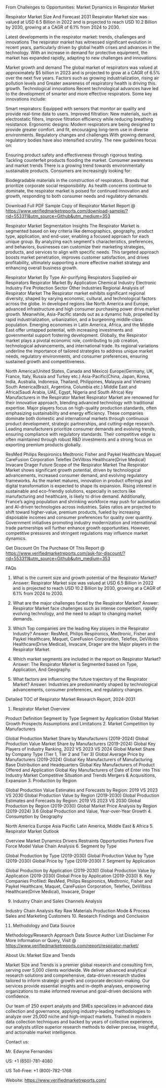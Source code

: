From Challenges to Opportunities: Market Dynamics in Respirator Market


Respirator Market Size And Forecast 2031
Respirator Market size was valued at USD 6.5 Billion in 2022 and is projected to reach USD 10.2 Billion by 2030, growing at a CAGR of 6.1% from 2024 to 2030.

Latest developments in the respirator market: trends, challenges and innovations
The respirator market has witnessed significant evolution in recent years, particularly driven by global health crises and advances in the technology. With an increase in demand for protective equipment, the market has expanded rapidly, adapting to new challenges and innovations.

Market growth and demand
The global market of respirators was valued at approximately $5 billion in 2023 and is projected to grow at a CAGR of 6.5% over the next five years.
Factors such as growing industrialization, rising air pollution levels and Greater awareness of respiratory health is driving this. growth.
Technological innovations
Recent technological advances have led to the development of smarter and more effective respirators. Some key innovations include:

Smart respirators: Equipped with sensors that monitor air quality and provide real-time data to users.
Improved filtration: New materials, such as electrostatic filters, improve filtration efficiency while reducing breathing resistance.
Ergonomic designs: Modern respirators are being designed to provide greater comfort. and fit, encouraging long-term use in diverse environments.
Regulatory changes and challenges
With growing demand, regulatory bodies have also intensified scrutiny. The new guidelines focus on:

Ensuring product safety and effectiveness through rigorous testing.
Tackling counterfeit products flooding the market.
Consumer awareness and market trends
There is a growing trend towards environmentally sustainable products. Consumers are increasingly looking for:

Biodegradable materials in the construction of respirators.
Brands that prioritize corporate social responsibility.
As health concerns continue to dominate, the respirator market is poised for continued innovation and growth, responding to both consumer needs and regulatory demands.

Download Full PDF Sample Copy of Respirator Market Report @ https://www.verifiedmarketreports.com/download-sample/?rid=553311&utm_source=Github&utm_medium=353

Respirator Market Segmentation Insights
The Respirator Market is segmented based on key criteria like demographics, geography, product type, application, and end-user, enabling a focused approach for each unique group. By analyzing each segment's characteristics, preferences, and behaviors, businesses can customize their marketing strategies, products, and services to align with specific needs. This targeted approach boosts market penetration, improves customer satisfaction, and drives profitability, ultimately supporting a more effective market strategy and enhancing overall business growth.

Respirator Market By Type
Air-purifying Respirators
Supplied-air Respirators
Respirator Market By Application
Chemical Industry
Electronic Industry
Fire Protection Sector
Other Industries
Regional Analysis of Respirator Market
The Respirator market exhibits significant regional diversity, shaped by varying economic, cultural, and technological factors across the globe. In developed regions like North America and Europe, advanced infrastructure and high consumer purchasing power drive market growth. Meanwhile, Asia-Pacific stands out as a dynamic hub, propelled by rapid industrialization, urbanization, and a burgeoning middle-class population. Emerging economies in Latin America, Africa, and the Middle East offer untapped potential, with increasing investments and governmental support fostering development. Globally, the Respirator market plays a pivotal economic role, contributing to job creation, technological advancements, and international trade. Its regional variations underline the importance of tailored strategies to address unique market needs, regulatory environments, and consumer preferences, ensuring sustained growth and competitiveness.

North America(United States, Canada and Mexico)
Europe(Germany, UK, France, Italy, Russia and Turkey etc.)
Asia-Pacific(China, Japan, Korea, India, Australia, Indonesia, Thailand, Philippines, Malaysia and Vietnam)
South America(Brazil, Argentina, Columbia etc.)
Middle East and Africa(Saudi Arabia, UAE, Egypt, Nigeria and South Africa)
Key Manufacturers in the Respirator Market
Respirator Market are renowned for their innovative approach, blending advanced technology with traditional expertise. Major players focus on high-quality production standards, often emphasizing sustainability and energy efficiency. These companies dominate both domestic and international markets through continuous product development, strategic partnerships, and cutting-edge research. Leading manufacturers prioritize consumer demands and evolving trends, ensuring compliance with regulatory standards. Their competitive edge is often maintained through robust R&D investments and a strong focus on exporting premium products globally.

ResMed
Philips Respironics
Medtronic
Fisher and Paykel Healthcare
Maquet
CareFusion Corporation
Teleflex
DeVilbiss Healthcare(Drive Medical)
Invacare
Drager
Future Scope of the Respirator Market
The Respirator Market shows significant growth potential, driven by technological advancements, increased consumer demand, and evolving regulatory frameworks. As the market matures, innovation in product offerings and digital transformation is expected to shape its expansion. Rising interest in sustainable and eco-friendly solutions, especially in sectors like manufacturing and healthcare, is likely to drive demand. Additionally, France’s aging population and shrinking workforce may push for automation and AI-driven technologies across industries. Sales ratios are projected to shift toward higher-value, premium products, fueled by increasing disposable incomes and consumer preferences for quality over quantity. Government initiatives promoting industry modernization and international trade partnerships will further enhance growth opportunities. However, competitive pressures and stringent regulations may influence market dynamics.

Get Discount On The Purchase Of This Report @ https://www.verifiedmarketreports.com/ask-for-discount/?rid=553311&utm_source=Github&utm_medium=353

FAQs
1. What is the current size and growth potential of the Respirator Market?
Answer: Respirator Market size was valued at USD 6.5 Billion in 2022 and is projected to reach USD 10.2 Billion by 2030, growing at a CAGR of 6.1% from 2024 to 2030.

2. What are the major challenges faced by the Respirator Market?
Answer: Respirator Market face challenges such as intense competition, rapidly evolving technology, and the need to adapt to changing market demands.

3. Which Top companies are the leading Key players in the Respirator Industry?
Answer: ResMed, Philips Respironics, Medtronic, Fisher and Paykel Healthcare, Maquet, CareFusion Corporation, Teleflex, DeVilbiss Healthcare(Drive Medical), Invacare, Drager are the Major players in the Respirator Market.

4. Which market segments are included in the report on Respirator Market?
Answer: The Respirator Market is Segmented based on Type, Application, And Geography.

5. What factors are influencing the future trajectory of the Respirator Market?
Answer: Industries are predominantly shaped by technological advancements, consumer preferences, and regulatory changes.

Detailed TOC of Respirator Market Research Report, 2024-2031
1. Respirator Market Overview

Product Definition
Segment by Type
Segment by Application
Global Market Growth Prospects
Assumptions and Limitations
2. Market Competition by Manufacturers

Global Production Market Share by Manufacturers (2019-2024)
Global Production Value Market Share by Manufacturers (2019-2024)
Global Key Players of Industry Ranking, 2022 VS 2023 VS 2024
Global Market Share by Company Type (Tier 1, Tier 2 and Tier 3)
Global Average Price by Manufacturers (2019-2024)
Global Key Manufacturers of Manufacturing Base Distribution and Headquarters
Global Key Manufacturers of Product Offered and Application
Global Key Manufacturers of Date of Enter into This Industry
Market Competitive Situation and Trends
Mergers & Acquisitions, Expansion
3. Production by Region

Global Production Value Estimates and Forecasts by Region: 2019 VS 2023 VS 2030
Global Production Value by Region (2019-2030)
Global Production Estimates and Forecasts by Region: 2019 VS 2023 VS 2030
Global Production by Region (2019-2030)
Global Market Price Analysis by Region (2019-2024) 3.6 Global Production and Value, Year-over-Year Growth
4. Consumption by Geography

North America
Europe
Asia Pacific
Latin America, Middle East & Africa
5. Respirator Market Outlook

Overview
Market Dynamics
Drivers
Restraints
Opportunities
Porters Five Force Model
Value Chain Analysis 
6. Segment by Type

Global Production by Type (2019-2030)
Global Production Value by Type (2019-2030)
Global Price by Type (2019-2030)
7. Segment by Application

Global Production by Application (2019-2030)
Global Production Value by Application (2019-2030)
Global Price by Application (2019-2030)
8. Key Companies Profiled: ResMed, Philips Respironics, Medtronic, Fisher and Paykel Healthcare, Maquet, CareFusion Corporation, Teleflex, DeVilbiss Healthcare(Drive Medical), Invacare, Drager

9. Industry Chain and Sales Channels Analysis

Industry Chain Analysis
Key Raw Materials
Production Mode & Process
Sales and Marketing
Customers
10. Research Findings and Conclusion

11. Methodology and Data Source

Methodology/Research Approach
Data Source
Author List
Disclaimer
For More Information or Query, Visit @ https://www.verifiedmarketreports.com/report/respirator-market/

About Us: Market Size and Trends

Market Size and Trends is a premier global research and consulting firm, serving over 5,000 clients worldwide. We deliver advanced analytical research solutions and comprehensive, data-driven research studies tailored to inform strategic growth and corporate decision-making. Our services provide essential insights and in-depth analyses, empowering organizations to make informed revenue and goal-driven decisions with confidence.

Our team of 250 expert analysts and SMEs specializes in advanced data collection and governance, applying industry-leading methodologies to analyze over 25,000 niche and high-impact markets. Trained in modern data collection techniques and backed by years of collective experience, our analysts utilize superior research methods to deliver precise, insightful, and actionable market intelligence.

Contact us:

Mr. Edwyne Fernandes

US: +1 (650)-781-4080

US Toll-Free: +1 (800)-782-1768

Website: https://www.verifiedmarketreports.com/
